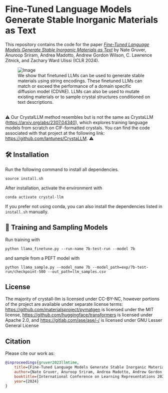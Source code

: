 # Fine-Tuned Language Models Generate Stable Inorganic Materials as Text

This repository contains the code for the paper
[_Fine-Tuned Language Models Generate Stable Inorganic Materials as Text_](https://arxiv.org/abs/2402.04379)
by Nate Gruver, Anuroop Sriram, Andrea Madotto, Andrew Gordon Wilson, C. Lawrence Zitnick, and Zachary Ward Ulissi (ICLR 2024).

<figure>
  <img src="./assets/crystal_llm_graphic.png" alt="Image">
  <figcaption> We show that finetuned LLMs can be used to generate stable materials using string encodings. These finetuned LLMs can match or exceed the performance of a domain specific diffusion model (CDVAE). LLMs can also be used to mutate existing materials or to sample crystal structures conditioned on text descriptions. </figcaption>
</figure>

\
⚠️ Our CrystalLLM method resembles but is not the same as CrystaLLM (https://arxiv.org/abs/2307.04340), which explores training language models from scratch on CIF-formatted crystals. You can find the code associated with that project at the following link: https://github.com/lantunes/CrystaLLM. ⚠️

## 🛠 Installation
Run the following command to install all dependencies. 
```
source install.sh
```

After installation, activate the environment with
```
conda activate crystal-llm
```
If you prefer not using conda, you can also install the dependencies listed in `install.sh` manually.

## 🚀 Training and Sampling Models
Run training with
```
python llama_finetune.py --run-name 7b-test-run --model 7b
```
and sample from a PEFT model with
```
python llama_sample.py --model_name 7b --model_path=exp/7b-test-run/checkpoint-500 --out_path=llm_samples.csv
```

## License

The majority of crystall-llm is licensed under CC-BY-NC, however portions of the project are available under separate license terms: https://github.com/materialsproject/pymatgen is licensed under the MIT license, https://github.com/huggingface/transformers is licensed under Apache 2.0, and https://gitlab.com/ase/ase/-/ is licensed under GNU Lesser General License

## Citation
Please cite our work as:
```bibtex
@inproceedings{gruver2023llmtime,
    title={Fine-Tuned Language Models Generate Stable Inorganic Materials as Text},
    author={Nate Gruver, Anuroop Sriram, Andrea Madotto, Andrew Gordon Wilson, C. Lawrence Zitnick, and Zachary Ward Ulissi},
    booktitle={International Conference on Learning Representations 2024},
    year={2024}
}
```
